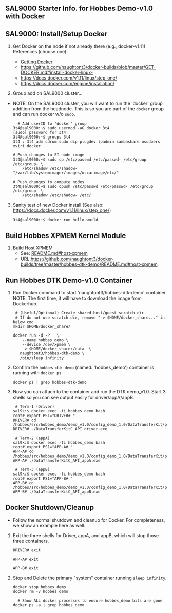 
SAL9000 Starter Info. for Hobbes Demo-v1.0 with Docker
------------------------------------------------------

SAL9000: Install/Setup Docker 
-----------------------------

1. Get Docker on the node if not already there (e.g., docker-v1.11)
   References (choose one):
    - [Getting Docker](../GET-DOCKER.md)
    - https://github.com/naughtont3/docker-builds/blob/master/GET-DOCKER.md#install-docker-linux-
    - https://docs.docker.com/v1.11/linux/step_one/
    - https://docs.docker.com/engine/installation/
   

2. Group add on SAL9000 cluster...

  - NOTE: On the SAL9000 cluster, you will want to run the 'docker' group
    addition from the headnode.  This is so you are part of the ```docker```
    group and can run docker w/o ```sudo```.

    ```
      # Add userID to 'docker' group
    3t4@sal9000:~$ sudo usermod -aG docker 3t4
    [sudo] password for 3t4: 
    3t4@sal9000:~$ groups 3t4
    3t4 : 3t4 adm cdrom sudo dip plugdev lpadmin sambashare osudoers xvirt docker
    ```
 
    ```
    # Push changes to SI node image 
    3t4@sal9000:~$ sudo cp /etc/passwd /etc/passwd- /etc/group /etc/group- \
        /etc/shadow /etc/shadow- "/var/lib/systemimager/images/oscarimage/etc/"
    ```

    ```
    # Push changes to compute nodes 
    3t4@sal9000:~$ sudo cpush /etc/passwd /etc/passwd- /etc/group /etc/group- \
        /etc/shadow /etc/shadow- /etc/
    ```


3. Sanity test of new Docker install
   (See also: https://docs.docker.com/v1.11/linux/step_one/)

    ```
    3t4@sal9000:~$ docker run hello-world
    ```



Build Hobbes XPMEM Kernel Module
--------------------------------

1. Build Host XPMEM
    - See: [README.md#host-xpmem](./README.md#host-xpmem)
    - URL:https://github.com/naughtont3/docker-builds/tree/master/hobbes-dtk-demo/README.md#host-xpmem



Run Hobbes DTK Demo-v1.0 Container
----------------------------------

1. Run Docker command to start 'naughtont3/hobbes-dtk-demo' container
   NOTE: The first time, it will have to download the image from Dockerhub.

    ```
     # (Useful/Optional) Create shared host/guest scratch dir
     # If do not use scratch dir, remove "-v $HOME/docker_share..." in below cmd
    mkdir $HOME/docker_share/

    docker run -d -P   \
        --name hobbes_demo \
        --device /dev/xpmem \
        -v $HOME/docker_share:/data  \
       naughtont3/hobbes-dtk-demo \
       /bin/sleep infinity
    ```

2. Confirm the ```hobbes-dtk-demo``` (named: 'hobbes_demo') container is running with ```docker ps```

    ```
    docker ps | grep hobbes-dtk-demo
    ```


3. Now you can attach to the container and run the DTK demo_v1.0.
   Start 3 shells so you can see output easily for driver/appA/appB. 
      
    ```
     # Term-1 (Driver) 
    sal9k:$ docker exec -ti hobbes_demo bash 
    root# export PS1="DRIVER# "
    DRIVER# cd /hobbes/src/hobbes_demo/demo_v1.0/config_demo_1.0/DataTransferKit/packages/Adapters/POD_C/test/
    DRIVER# ./DataTransferKitC_API_driver.exe
    ```

    ```
     # Term-2 (appA) 
    sal9k:$ docker exec -ti hobbes_demo bash 
    root# export PS1="APP-A# "
    APP-A# cd /hobbes/src/hobbes_demo/demo_v1.0/config_demo_1.0/DataTransferKit/packages/Adapters/POD_C/test/
    APP-A# ./DataTransferKitC_API_appA.exe
    ```

    ```
     # Term-3 (appB) 
    sal9k:$ docker exec -ti hobbes_demo bash 
    root# export PS1="APP-B# "
    APP-B# cd /hobbes/src/hobbes_demo/demo_v1.0/config_demo_1.0/DataTransferKit/packages/Adapters/POD_C/test/
    APP-B# ./DataTransferKitC_API_appB.exe
    ```

Docker Shutdown/Cleanup
-----------------------
- Follow the normal shutdown and cleanup for Docker.  For completeness,
  we show an example here as well.

1. Exit the three shells for Driver, appA, and appB,  which will stop those
   three containers.

    ```
    DRIVER# exit
    ```

    ```
    APP-A# exit
    ```

    ```
    APP-B# exit
    ```

2. Stop and Delete the primary "system" container running ```sleep infinity```.

    ```
    docker stop hobbes_demo
    docker rm -v hobbes_demo
    ```

    ```
      # Show ALL docker processes to ensure hobbes_demo bits are gone
    docker ps -a | grep hobbes_demo
    ```


